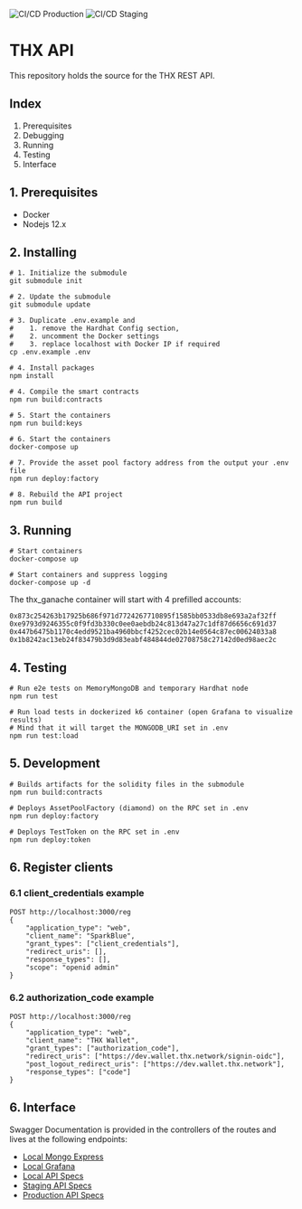 ![CI/CD Production](https://github.com/thxprotocol/api/workflows/CI/CD%20Production/badge.svg)
![CI/CD Staging](https://github.com/thxprotocol/api/workflows/CI/CD%20Staging/badge.svg)

# THX API

This repository holds the source for the THX REST API.

## Index

1. Prerequisites
2. Debugging
3. Running
4. Testing
5. Interface

## 1. Prerequisites

-   Docker
-   Nodejs 12.x

## 2. Installing

```
# 1. Initialize the submodule
git submodule init

# 2. Update the submodule
git submodule update

# 3. Duplicate .env.example and
#    1. remove the Hardhat Config section,
#    2. uncomment the Docker settings
#    3. replace localhost with Docker IP if required
cp .env.example .env

# 4. Install packages
npm install

# 4. Compile the smart contracts
npm run build:contracts

# 5. Start the containers
npm run build:keys

# 6. Start the containers
docker-compose up

# 7. Provide the asset pool factory address from the output your .env file
npm run deploy:factory

# 8. Rebuild the API project
npm run build
```

## 3. Running

```
# Start containers
docker-compose up

# Start containers and suppress logging
docker-compose up -d
```

The thx_ganache container will start with 4 prefilled accounts:

```
0x873c254263b17925b686f971d7724267710895f1585bb0533db8e693a2af32ff
0xe9793d9246355c0f9fd3b330c0ee0aebdb24c813d47a27c1df87d6656c691d37
0x447b6475b1170c4edd9521ba4960bbcf4252cec02b14e0564c87ec00624033a8
0x1b8242ac13eb24f83479b3d9d83eabf484844de02708758c27142d0ed98aec2c
```

## 4. Testing

```
# Run e2e tests on MemoryMongoDB and temporary Hardhat node
npm run test

# Run load tests in dockerized k6 container (open Grafana to visualize results)
# Mind that it will target the MONGODB_URI set in .env
npm run test:load
```

## 5. Development

```
# Builds artifacts for the solidity files in the submodule
npm run build:contracts

# Deploys AssetPoolFactory (diamond) on the RPC set in .env
npm run deploy:factory

# Deploys TestToken on the RPC set in .env
npm run deploy:token
```

## 6. Register clients

### 6.1 client_credentials example

```
POST http://localhost:3000/reg
{
    "application_type": "web",
    "client_name": "SparkBlue",
    "grant_types": ["client_credentials"],
    "redirect_uris": [],
    "response_types": [],
    "scope": "openid admin"
}
```

### 6.2 authorization_code example

```
POST http://localhost:3000/reg
{
    "application_type": "web",
    "client_name": "THX Wallet",
    "grant_types": ["authorization_code"],
    "redirect_uris": ["https://dev.wallet.thx.network/signin-oidc"],
    "post_logout_redirect_uris": ["https://dev.wallet.thx.network"],
    "response_types": ["code"]
}
```

## 6. Interface

Swagger Documentation is provided in the controllers of the routes and lives at the following endpoints:

-   [Local Mongo Express](http://localhost:8081)
-   [Local Grafana](http://localhost:8082)
-   [Local API Specs](https://localhost:3000/v1/docs/)
-   [Staging API Specs](https://dev.api.thx.network/v1/docs/)
-   [Production API Specs](https://api.thx.network/v1/docs/)
